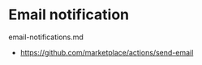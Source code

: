 

# Email notification

email-notifications.md

*   https://github.com/marketplace/actions/send-email

